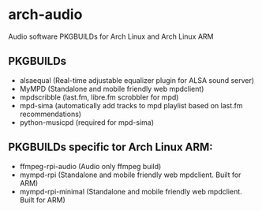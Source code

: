 # arch-audio

Audio software PKGBUILDs for Arch Linux and Arch Linux ARM

## PKGBUILDs
* alsaequal (Real-time adjustable equalizer plugin for ALSA sound server)
* MyMPD (Standalone and mobile friendly web mpdclient)
* mpdscribble (last.fm, libre.fm scrobbler for mpd)
* mpd-sima (automatically add tracks to mpd playlist based on last.fm recommendations)
* python-musicpd (required for mpd-sima)

## PKGBUILDs specific tor Arch Linux ARM:
* ffmpeg-rpi-audio (Audio only ffmpeg build)
* mympd-rpi (Standalone and mobile friendly web mpdclient. Built for ARM)
* mympd-rpi-minimal (Standalone and mobile friendly web mpdclient. Built for ARM)

